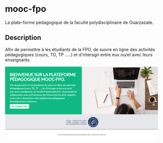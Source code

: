 # mooc-fpo
La plate-forme pédagogique de la faculté polydisciplinaire de Ouarzazate.

## Description
Afin de permettre à les étudiants de la FPO, de suivre en ligne des activités pédagogiques (cours, TD, TP …..) et d'interagir entre eux ou/et avec leurs enseignants.

![](Github_Images/homepage.png)
